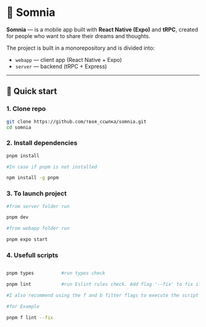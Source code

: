 # 🌙 Somnia

**Somnia** — is a mobile app built with **React Native (Expo)** and **tRPC**, created for people who want to share their dreams and thoughts.

The project is built in a monorepository and is divided into:

- `webapp` — client app (React Native + Expo)
- `server` — backend (tRPC + Express)

---

## 🚀 Quick start

### 1. Clone repo

```bash
git clone https://github.com/твоя_ссылка/somnia.git
cd somnia
```

### 2. Install dependencies

```bash
pnpm install

#In case if pnpm is not installed

npm install -g pnpm
```

### 3. To launch project

```bash
#from server folder run

pnpm dev

#from webapp folder run

pnpm expo start
```

### 4. Usefull scripts

```bash

pnpm types          #run types check

pnpm lint           #run Eslint rules check. Add flag '--fix' to fix if it's fixable

#I also recommend using the f and b filter flags to execute the script in a specific folder. This way you can avoid a bunch of open terminals.

#for Example

pnpm f lint --fix

```
